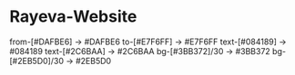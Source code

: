 # Rayeva-Website

from-[#DAFBE6] → #DAFBE6
to-[#E7F6FF] → #E7F6FF
text-[#084189] → #084189
text-[#2C6BAA] → #2C6BAA
bg-[#3BB372]/30 → #3BB372
bg-[#2EB5D0]/30 → #2EB5D0
